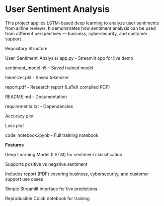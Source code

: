 # User Sentiment Analysis

This project applies LSTM-based deep learning to analyze user sentiments from airline reviews.
It demonstrates how sentiment analysis can be used from different perspectives — business, cybersecurity, and customer support.

Repository Structure

User_Sentiment_Analysis/
app.py                   - Streamlit app for live demo

sentiment_model.h5       - Saved trained model

tokenizer.pkl            - Saved tokenizer

report.pdf               - Research report (LaTeX compiled PDF)

README.md                - Documentation

requirements.txt         - Dependencies

Accuracy plot

Loss plot

code_notebook.ipynb      - Full training notebook

**Features**

Deep Learning Model (LSTM) for sentiment classification

Supports positive vs negative sentiment

Includes report (PDF) covering business, cybersecurity, and customer support use cases

Simple Streamlit interface for live predictions

Reproducible Colab notebook for training


